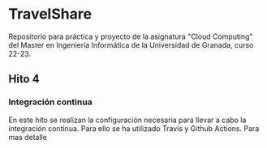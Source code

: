 # TravelShare

Repositorio para práctica y proyecto de la asignatura "Cloud Computing" del Master en Ingeniería Informática de la Universidad de Granada, curso 22-23.

## Hito 4

### Integración continua

En este hito se realizan la configuración necesaria para llevar a cabo la integración continua. Para ello se ha utilizado Travis y Github Actions.
Para mas detalle
